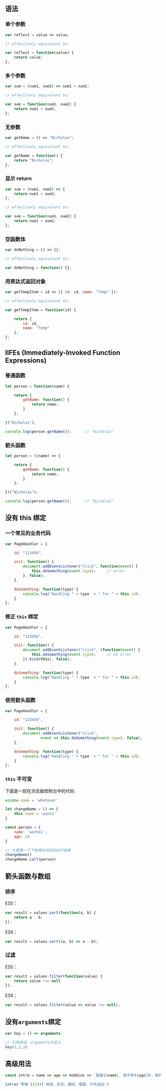 
## 语法

### 单个参数
```javascript
var reflect = value => value;

// effectively equivalent to:

var reflect = function(value) {
    return value;
};
```

### 多个参数
```javascript
var sum = (num1, num2) => num1 + num2;

// effectively equivalent to:

var sum = function(num1, num2) {
    return num1 + num2;
};
```

### 无参数
```javascript
var getName = () => "Nicholas";

// effectively equivalent to:

var getName = function() {
    return "Nicholas";
};
```

### 显示 return
```javascript
var sum = (num1, num2) => {
    return num1 + num2;
};

// effectively equivalent to:

var sum = function(num1, num2) {
    return num1 + num2;
};
```

### 空函数体
```javascript
var doNothing = () => {};

// effectively equivalent to:

var doNothing = function() {};
```

### 用表达式返回对象
```javascript
var getTempItem = id => ({ id: id, name: "Temp" });

// effectively equivalent to:

var getTempItem = function(id) {

    return {
        id: id,
        name: "Temp"
    };
};
```


## IIFEs (Immediately-Invoked Function Expressions)

### 普通函数
```javascript
let person = function(name) {

    return {
        getName: function() {
            return name;
        }
    };

}("Nicholas");

console.log(person.getName());      // "Nicholas"
```

### 箭头函数
```javascript
let person = ((name) => {

    return {
        getName: function() {
            return name;
        }
    };

})("Nicholas");

console.log(person.getName());      // "Nicholas"
```


## 没有 **this** 绑定

### 一个常见的业务代码
```javascript
var PageHandler = {

    id: "123456",

    init: function() {
        document.addEventListener("click", function(event) {
            this.doSomething(event.type);     // error
        }, false);
    },

    doSomething: function(type) {
        console.log("Handling " + type  + " for " + this.id);
    }
};
```

### 修正 `this` 绑定
```javascript
var PageHandler = {

    id: "123456",

    init: function() {
        document.addEventListener("click", (function(event) {
            this.doSomething(event.type);     // no error
        }).bind(this), false);
    },

    doSomething: function(type) {
        console.log("Handling " + type  + " for " + this.id);
    }
};
```

### 使用箭头函数
```javascript
var PageHandler = {

    id: "123456",

    init: function() {
        document.addEventListener("click",
                event => this.doSomething(event.type), false);
    },

    doSomething: function(type) {
        console.log("Handling " + type  + " for " + this.id);
    }
};
```

### `this` 不可变

下面是一段在浏览器控制台中的代码
```javascript
window.name = 'whatever'

let changeName = () => {
    this.name = 'woota'
}

const person = {
    name: 'wozhai',
    age: 24
}

// 大家猜一下下面两句代码的执行结果
changeName()
changeName.call(person)

```


## 箭头函数与数组

### 排序
ES5：
```javascript
var result = values.sort(function(a, b) {
    return a - b;
});
```

ES6：
```javascript
var result = values.sort((a, b) => a - b);
```

### 过滤
ES5：
```javascript
var result = values.filter(function(value) {
    return value !== null
});
```

ES6：
```javascript
var result = values.filter(value => value !== null);
```


## 没有`arguments`绑定

```javascript
var hey = () => arguments

// 引用错误，arguments为定义
hey(1,2,3)
```


## 高级用法

```javascript
const intro = name => age => hobbies => `我是${name}, 我今年${age}岁，我的兴趣爱好是：${hobbies}，谢谢大家！`

intro('李俊')(24)('阅读、天文、编码、唱歌、户外运动')
```


